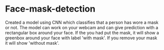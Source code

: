 # Face-mask-detection
Created a model using CNN which classifies that a person has wore a mask or not. The model can work on your webcam and can give prediction with a rectangular box around your face.
If the you had put the mask, it will show a greenbox around your face with label 'with mask'. If you remove your mask it will show 'without mask'.
